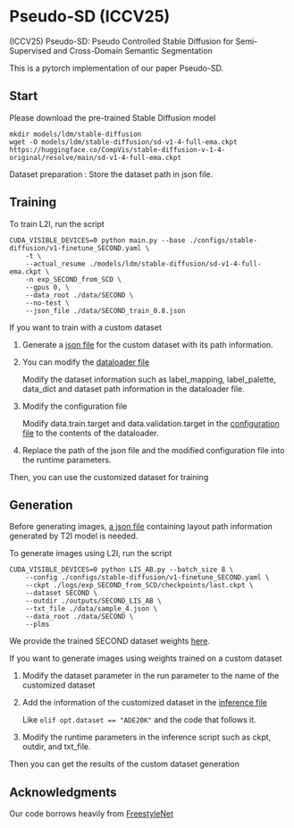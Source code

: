 # Pseudo-SD (ICCV25) 
(ICCV25) Pseudo-SD: Pseudo Controlled Stable Diffusion for Semi-Supervised and Cross-Domain Semantic Segmentation


This is a pytorch implementation of our paper Pseudo-SD.

## Start

Please download the pre-trained Stable Diffusion model
```
mkdir models/ldm/stable-diffusion
wget -O models/ldm/stable-diffusion/sd-v1-4-full-ema.ckpt https://huggingface.co/CompVis/stable-diffusion-v-1-4-original/resolve/main/sd-v1-4-full-ema.ckpt
```

Dataset preparation : Store the dataset path in json file.


## Training

To train L2I, run the script [](./train_SECOND.sh)
```shell
CUDA_VISIBLE_DEVICES=0 python main.py --base ./configs/stable-diffusion/v1-finetune_SECOND.yaml \
    -t \
    --actual_resume ./models/ldm/stable-diffusion/sd-v1-4-full-ema.ckpt \
    -n exp_SECOND_from_SCD \
    --gpus 0, \
    --data_root ./data/SECOND \
    --no-test \
    --json_file ./data/SECOND_train_0.8.json
```
If you want to train with a custom dataset
1. Generate a [json file](./data/SECOND_train_0.8.json) for the custom dataset with its path information.
2. You can modify the [dataloader file](./ldm/data/SECOND.py)

    Modify the dataset information such as label_mapping, label_palette, data_dict and dataset path information in the dataloader file.
3. Modify the configuration file

    Modify data.train.target and data.validation.target in the [configuration file](./configs/stable-diffusion/v1-finetune_SECOND.yaml) to the contents of the dataloader.
4. Replace the path of the json file and the modified configuration file into the runtime parameters.

Then, you can use the customized dataset for training


## Generation

Before generating images, [a json file](./data/sample_4.json) containing layout path information generated by T2I model is needed.

To generate images using L2I, run the script [](./sample_SECOND_AB.sh)
```shell
CUDA_VISIBLE_DEVICES=0 python LIS_AB.py --batch_size 8 \
    --config ./configs/stable-diffusion/v1-finetune_SECOND.yaml \
    --ckpt ./logs/exp_SECOND_from_SCD/checkpoints/last.ckpt \
    --dataset SECOND \
    --outdir ./outputs/SECOND_LIS_AB \
    --txt_file ./data/sample_4.json \
    --data_root ./data/SECOND \
    --plms
```

We provide the trained SECOND dataset weights [here](https://drive.google.com/file/d/1m0j4ej6ELfDyHSOAupRX8NYKkMJvvURM/view?usp=drive_link).

If you want to generate images using weights trained on a custom dataset
1. Modify the dataset parameter in the run parameter to the name of the customized dataset
2. Add the information of the customized dataset in the [inference file](./LIS_AB.py)

    Like `elif opt.dataset == "ADE20K"` and the code that follows it.
3. Modify the runtime parameters in the inference script such as ckpt, outdir, and txt_file.

Then you can get the results of the custom dataset generation


## Acknowledgments
Our code borrows heavily from [FreestyleNet](https://github.com/essunny310/FreestyleNet)

